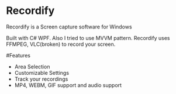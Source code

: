 Recordify
===============
Recordify is a Screen capture software for Windows

Built with C# WPF. Also I tried to use MVVM pattern.
Recordify uses FFMPEG, VLC(broken) to record your screen.

#Features
* Area Selection
* Customizable Settings
* Track your recordings
* MP4, WEBM, GIF support and audio support
